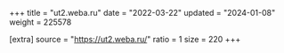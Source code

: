 +++
title = "ut2.weba.ru"
date = "2022-03-22"
updated = "2024-01-08"
weight = 225578

[extra]
source = "https://ut2.weba.ru/"
ratio = 1
size = 220
+++
